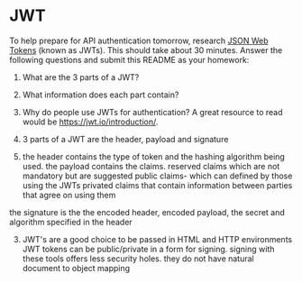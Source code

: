 # JWT

To help prepare for API authentication tomorrow, research [JSON Web Tokens](https://jwt.io) (known as JWTs). This should take about 30 minutes. Answer the following questions and submit this README as your homework:

1. What are the 3 parts of a JWT?
2. What information does each part contain?
3. Why do people use JWTs for authentication? A great resource to read would be https://jwt.io/introduction/.



1. 3 parts of a JWT are the header, payload and signature

2. the header contains the type of token and the hashing algorithm being used.
the payload contains the claims.  reserved claims which are not mandatory but are suggested
public claims- which can defined by those using the JWTs
privated claims that contain information between parties that agree on using them

the signature is the the encoded header, encoded payload, the secret and algorithm specified in the header

3. JWT's are a good choice to be passed in HTML and HTTP environments
JWT tokens can be public/private in a form for signing.  signing with these tools offers less security holes.
they do not have natural document to object mapping 
